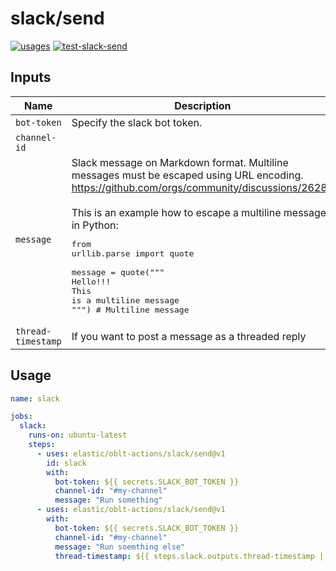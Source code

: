 # <!--name-->slack/send<!--/name-->

[![usages](https://img.shields.io/badge/usages-white?logo=githubactions&logoColor=blue)](https://github.com/search?q=elastic%2Foblt-actions%2Fslack%2Fsend+%28path%3A.github%2Fworkflows+OR+path%3A**%2Faction.yml+OR+path%3A**%2Faction.yaml%29&type=code)
[![test-slack-send](https://github.com/elastic/oblt-actions/actions/workflows/test-slack-send.yml/badge.svg?branch=main)](https://github.com/elastic/oblt-actions/actions/workflows/test-slack-send.yml)

## Inputs
<!--inputs-->
| Name               | Description                                                                                                                                                                                                                                                                                                                                                           | Required | Default |
|--------------------|-----------------------------------------------------------------------------------------------------------------------------------------------------------------------------------------------------------------------------------------------------------------------------------------------------------------------------------------------------------------------|----------|---------|
| `bot-token`        | Specify the slack bot token.                                                                                                                                                                                                                                                                                                                                          | `true`   | ` `     |
| `channel-id`       |                                                                                                                                                                                                                                                                                                                                                                       | `true`   | ` `     |
| `message`          | Slack message on Markdown format. Multiline messages must be escaped using URL encoding.<br>https://github.com/orgs/community/discussions/26288<br><br>This is an example how to escape a multiline message in Python:<br><pre>from urllib.parse import quote<br><br>message = quote("""<br>Hello!!!<br>This is a multiline message<br>""") # Multiline message</pre> | `true`   | ` `     |
| `thread-timestamp` | If you want to post a message as a threaded reply                                                                                                                                                                                                                                                                                                                     | `false`  | ` `     |
<!--/inputs-->

## Usage

<!--usage action="elastic/oblt-actions/**" version="env:VERSION"-->
```yaml
name: slack

jobs:
  slack:
    runs-on: ubuntu-latest
    steps:
      - uses: elastic/oblt-actions/slack/send@v1
        id: slack
        with:
          bot-token: ${{ secrets.SLACK_BOT_TOKEN }}
          channel-id: "#my-channel"
          message: "Run something"
      - uses: elastic/oblt-actions/slack/send@v1
        with:
          bot-token: ${{ secrets.SLACK_BOT_TOKEN }}
          channel-id: "#my-channel"
          message: "Run soemthing else"
          thread-timestamp: ${{ steps.slack.outputs.thread-timestamp || '' }}
```
<!--/usage-->

